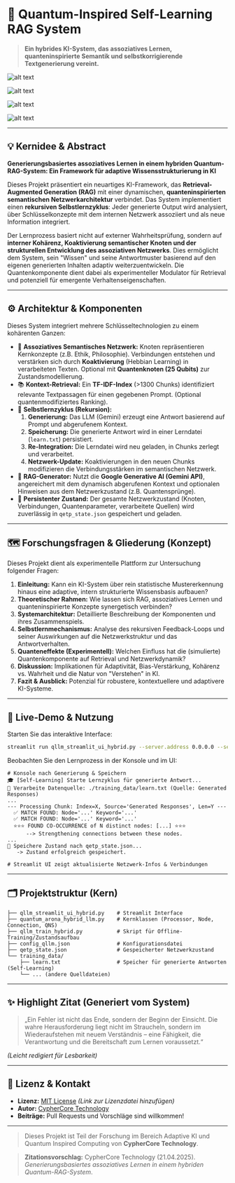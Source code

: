 
# 🧠 Quantum-Inspired Self-Learning RAG System

> **Ein hybrides KI-System, das assoziatives Lernen, quanteninspirierte Semantik und selbstkorrigierende Textgenerierung vereint.**

![alt text](https://img.shields.io/badge/Status-Entwicklung-blue.svg)
 
![alt text](https://img.shields.io/badge/Self--Learning-Aktiviert-brightgreen.svg)
 
![alt text](https://img.shields.io/badge/RAG-Gemini_2.0-orange.svg)
 
![alt text](https://img.shields.io/badge/Qubits-25_pro_Knoten-purple.svg)

---

## 💡 Kernidee & Abstract


**Generierungsbasiertes assoziatives Lernen in einem hybriden Quantum-RAG-System: Ein Framework für adaptive Wissensstrukturierung in KI**

Dieses Projekt präsentiert ein neuartiges KI-Framework, das **Retrieval-Augmented Generation (RAG)** mit einer dynamischen, **quanteninspirierten semantischen Netzwerkarchitektur** verbindet. Das System implementiert einen **rekursiven Selbstlernzyklus**: Jeder generierte Output wird analysiert, über Schlüsselkonzepte mit dem internen Netzwerk assoziiert und als neue Information integriert.

Der Lernprozess basiert nicht auf externer Wahrheitsprüfung, sondern auf **interner Kohärenz, Koaktivierung semantischer Knoten und der strukturellen Entwicklung des assoziativen Netzwerks**. Dies ermöglicht dem System, sein "Wissen" und seine Antwortmuster basierend auf den eigenen generierten Inhalten adaptiv weiterzuentwickeln. Die Quantenkomponente dient dabei als experimenteller Modulator für Retrieval und potenziell für emergente Verhaltenseigenschaften.

---

## ⚙️ Architektur & Komponenten

Dieses System integriert mehrere Schlüsseltechnologien zu einem kohärenten Ganzen:

-   🧠 **Assoziatives Semantisches Netzwerk:** Knoten repräsentieren Kernkonzepte (z.B. Ethik, Philosophie). Verbindungen entstehen und verstärken sich durch **Koaktivierung** (Hebbian Learning) in verarbeiteten Texten. Optional mit **Quantenknoten (25 Qubits)** zur Zustandsmodellierung.
-   📚 **Kontext-Retrieval:** Ein **TF-IDF-Index** (>1300 Chunks) identifiziert relevante Textpassagen für einen gegebenen Prompt. (Optional quantenmodifiziertes Ranking).
-   🔁 **Selbstlernzyklus (Rekursion):**
    1.  **Generierung:** Das LLM (Gemini) erzeugt eine Antwort basierend auf Prompt und abgerufenem Kontext.
    2.  **Speicherung:** Die generierte Antwort wird in einer Lerndatei (`learn.txt`) persistiert.
    3.  **Re-Integration:** Die Lerndatei wird neu geladen, in Chunks zerlegt und verarbeitet.
    4.  **Netzwerk-Update:** Koaktivierungen in den neuen Chunks modifizieren die Verbindungsstärken im semantischen Netzwerk.
-   🤖 **RAG-Generator:** Nutzt die **Google Generative AI (Gemini API)**, angereichert mit dem dynamisch abgerufenen Kontext und optionalen Hinweisen aus dem Netzwerkzustand (z.B. Quantensprünge).
-   💾 **Persistenter Zustand:** Der gesamte Netzwerkzustand (Knoten, Verbindungen, Quantenparameter, verarbeitete Quellen) wird zuverlässig in `qetp_state.json` gespeichert und geladen.

---

## 🗺️ Forschungsfragen & Gliederung (Konzept)

Dieses Projekt dient als experimentelle Plattform zur Untersuchung folgender Fragen:

1.  **Einleitung:** Kann ein KI-System über rein statistische Mustererkennung hinaus eine adaptive, intern strukturierte Wissensbasis aufbauen?
2.  **Theoretischer Rahmen:** Wie lassen sich RAG, assoziatives Lernen und quanteninspirierte Konzepte synergetisch verbinden?
3.  **Systemarchitektur:** Detaillierte Beschreibung der Komponenten und ihres Zusammenspiels.
4.  **Selbstlernmechanismus:** Analyse des rekursiven Feedback-Loops und seiner Auswirkungen auf die Netzwerkstruktur und das Antwortverhalten.
5.  **Quanteneffekte (Experimentell):** Welchen Einfluss hat die (simulierte) Quantenkomponente auf Retrieval und Netzwerkdynamik?
6.  **Diskussion:** Implikationen für Adaptivität, Bias-Verstärkung, Kohärenz vs. Wahrheit und die Natur von "Verstehen" in KI.
7.  **Fazit & Ausblick:** Potenzial für robustere, kontextuellere und adaptivere KI-Systeme.

---

## 🚀 Live-Demo & Nutzung

Starten Sie das interaktive Interface:
```bash
streamlit run qllm_streamlit_ui_hybrid.py --server.address 0.0.0.0 --server.port 789
```
Beobachten Sie den Lernprozess in der Konsole und im UI:
```
# Konsole nach Generierung & Speichern
🎓 [Self-Learning] Starte Lernzyklus für generierte Antwort...
📄 Verarbeite Datenquelle: ./training_data/learn.txt (Quelle: Generated Responses)
...
--- Processing Chunk: Index=X, Source='Generated Responses', Len=Y ---
  ✅ MATCH FOUND: Node='...' Keyword='...'
  ✅ MATCH FOUND: Node='...' Keyword='...'
  ⭐⭐⭐ FOUND CO-OCCURRENCE of N distinct nodes: [...] ⭐⭐⭐
      --> Strengthening connections between these nodes.
...
💾 Speichere Zustand nach qetp_state.json...
   -> Zustand erfolgreich gespeichert.

# Streamlit UI zeigt aktualisierte Netzwerk-Infos & Verbindungen
```

---

## 🗂️ Projektstruktur (Kern)
```
├── qllm_streamlit_ui_hybrid.py    # Streamlit Interface
├── quantum_arona_hybrid_llm.py    # Kernklassen (Processor, Node, Connection, QNS)
├── qllm_train_hybrid.py           # Skript für Offline-Training/Zustandsaufbau
├── config_qllm.json               # Konfigurationsdatei
├── qetp_state.json                # Gespeicherter Netzwerkzustand
└── training_data/
    ├── learn.txt                  # Speicher für generierte Antworten (Self-Learning)
    └── ... (andere Quelldateien)
```

---

## ✨ Highlight Zitat (Generiert vom System)
> „Ein Fehler ist nicht das Ende, sondern der Beginn der Einsicht. Die wahre Herausforderung liegt nicht im Straucheln, sondern im Wiederaufstehen mit neuem Verständnis – eine Fähigkeit, die Verantwortung und die Bereitschaft zum Lernen voraussetzt.“

*(Leicht redigiert für Lesbarkeit)*

---

## 📜 Lizenz & Kontakt

-   **Lizenz:** [MIT License](LICENSE) *(Link zur Lizenzdatei hinzufügen)*
-   **Autor:** [CypherCore Technology](ralf.kruemmel@outlook.de)
-   **Beiträge:** Pull Requests und Vorschläge sind willkommen!

---

> Dieses Projekt ist Teil der Forschung im Bereich Adaptive KI und Quantum Inspired Computing von **CypherCore Technology**.


> **Zitationsvorschlag:**
> CypherCore Technology (21.04.2025). _Generierungsbasiertes assoziatives Lernen in einem hybriden Quantum-RAG-System_. 

```

